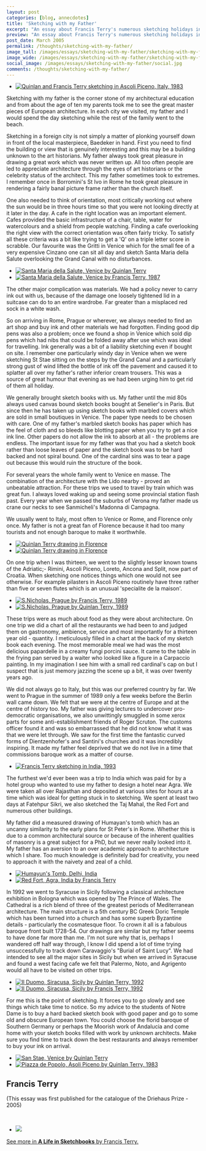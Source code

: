 ```yaml
---
layout: post
categories: [blog, annecdotes]
title: 'Sketching with my Father'
excerpt: "An essay about Francis Terry's numerous sketching holidays in Italy and other European cities with this father the classical architect Quinlan Terry CBE."
preview: "An essay about Francis Terry's numerous sketching holidays in Italy and other European cities with this father the classical architect Quinlan Terry CBE."
post_date: March 2005
permalink: /thoughts/sketching-with-my-father/
image_tall: /images/essays/sketching-with-my-father/sketching-with-my-father-800x600.jpg
image_wide: /images/essays/sketching-with-my-father/sketching-with-my-father-800x400.jpg
social_image: /images/essays/sketching-with-my-father/social.jpg
comments: /thoughts/sketching-with-my-father/
---
```


<ul class="list">
<li class="full">
<a class="fancybox" rel="group" href="/images/essays/sketching-with-my-father/sketchingwithmyfather1.jpg" title="Quinlan and Francis Terry sketching in Ascoli Piceno, Italy, 1983">
<img src="/images/essays/sketching-with-my-father/swmf-01.jpg" alt="Quinlan and Francis Terry sketching in Ascoli Piceno, Italy, 1983" />
</a>
</li>
</ul>

<p>
Sketching with my father is the corner stone of my architectural education and from about the age of ten my parents took me to see the great master pieces of European architecture.  In each city we visited, my father and I would spend the day sketching while the rest of the family went to the beach. 
</p>
<p>
Sketching in a foreign city is not simply a matter of plonking yourself down in front of the local masterpiece, Baedeker in hand.  First you need to find the building or view that is genuinely interesting and this may be a building unknown to the art historians.  My father always took great pleasure in drawing a great work which was never written up.  All too often people are led to appreciate architecture through the eyes of art historians or the celebrity status of the architect.  This my father sometimes took to extremes.  I remember once in Borromini's St Ivo in Rome he took great pleasure in rendering a fairly banal picture frame rather than the church itself. 
</p>
<p>
One also needed to think of orientation, most critically working out where the sun would be in three hours time so that you were not looking directly at it later in the day.  A cafe in the right location was an important element.  Cafes provided the basic infrastructure of a chair, table, water for watercolours and a shield from people watching.  Finding a cafe overlooking the right view with the correct orientation was often fairly tricky.  To satisfy all these criteria was a bit like trying to get a 'Q' on a triple letter score in scrabble.  Our favourite was the Gritti in Venice which for the small fee of a very expensive Cinzano one can sit all day and sketch Santa Maria della Salute overlooking the Grand Canal with no disturbances. 
</p>

<ul class="list">
<li class="half">
<a class="fancybox" rel="group" href="/images/essays/sketching-with-my-father/santa-maria-della-salute-venice.jpg"  title="Santa Maria della Salute, Venice by Quinlan Terry">
<img src="/images/essays/sketching-with-my-father/thumbs/santa-maria-della-salute-venice.jpg" alt="Santa Maria della Salute, Venice by Quinlan Terry" />
</a>
</li>
<li class="half">
<a class="fancybox" rel="group" href="/images/essays/sketching-with-my-father/santa-maria-della-salute-venice-ft-2.jpg" title="Santa Maria della Salute, Venice by Francis Terry, 1987">
<img src="/images/essays/sketching-with-my-father/thumbs/santa-maria-della-salute-venice-ft-2.jpg" alt="Santa Maria della Salute, Venice by Francis Terry, 1987" />
</a>
</li>
</ul>

<p>
The other major complication was materials.  We had a policy never to carry ink out with us, because of the damage one loosely tightened lid in a suitcase can do to an entire wardrobe.  Far greater than a misplaced red sock in a white wash. 
</p>
<p>
So on arriving in Rome, Prague or wherever, we always needed to find an art shop and buy ink and other materials we had forgotten.  Finding good dip pens was also a problem; once we found a shop in Venice which sold dip pens which had nibs that could be folded away after use which was ideal for travelling.  Ink generally was a bit of a liability sketching even if bought on site.  I remember one particularly windy day in Venice when we were sketching St Stae sitting on the steps by the Grand Canal and a particularly strong gust of wind lifted the bottle of ink off the pavement and caused it to splatter all over my father's rather inferior cream trousers.  This was a source of great humour that evening as we had been urging him to get rid of them all holiday. 
</p>
<p>
We generally brought sketch books with us.  My father until the mid 80s always used canvas bound sketch books bought at Senelier's in Paris.  But since then he has taken up using sketch books with marbled covers which are sold in small boutiques in Venice.  The paper type needs to be chosen with care.  One of my father's marbled sketch books has paper which has the feel of cloth and so bleeds like blotting paper when you try to get a nice ink line.  Other papers do not allow the ink to absorb at all - the problems are endless.  The important issue for my father was that you had a sketch book rather than loose leaves of paper and the sketch book was to be hard backed and not spiral bound.  One of the cardinal sins was to tear a page out because this would ruin the structure of the book. 
</p>
<p>
For several years the whole family went to Venice en masse.  The combination of the architecture with the Lido nearby - proved an unbeatable attraction.  For these trips we used to travel by train which was great fun.  I always loved waking up and seeing some provincial station flash past.  Every year when we passed the suburbs of Verona my father made us crane our necks to see Sanmicheli's Madonna di Campagna. 
</p>
<p>
We usually went to Italy, most often to Venice or Rome, and Florence only once.  My father is not a great fan of Florence because it had too many tourists and not enough baroque to make it worthwhile. 
</p>

<ul class="list">
<li class="half">
<a class="fancybox" rel="group" href="/images/essays/sketching-with-my-father/quinlan-terry-drawing-in-florence-1.jpg" title="Quinlan Terry drawing in Florence">
<img src="/images/essays/sketching-with-my-father/thumbs/quinlan-terry-drawing-in-florence-1.jpg" alt="Quinlan Terry drawing in Florence" />
</a>
</li>
<li class="half">
<a class="fancybox" rel="group" href="/images/essays/sketching-with-my-father/quinlan-terry-drawing-in-florence-2.jpg" title="Quinlan Terry drawing in Florence">
<img src="/images/essays/sketching-with-my-father/thumbs/quinlan-terry-drawing-in-florence-2-b.jpg" alt="Quinlan Terry drawing in Florence" />
</a>
</li>
</ul>

<p>
On one trip when I was thirteen, we went to the slightly lesser known towns of the Adriatic;- Rimini, Ascoli Piceno, Loreto, Ancona and Split, now part of Croatia.  When sketching one notices things which one would not see otherwise.  For example pilasters in Ascoli Piceno routinely have three rather than five or seven flutes which is an unusual 'specialite de la maison'. 
</p>

<ul class="list">
<li class="half">
<a class="fancybox" rel="group" href="/images/essays/sketching-with-my-father/s-nicholas-prague-ft.jpg" title="S.Nicholas, Prague by Francis Terry, 1989">
<img src="/images/essays/sketching-with-my-father/thumbs/s-nicholas-prague-ft.jpg" alt="S.Nicholas, Prague by Francis Terry, 1989" />
</a>
</li>
<li class="half">
<a class="fancybox" rel="group" href="/images/essays/sketching-with-my-father/s-nicholas-prague.jpg" title="S.Nicholas, Prague by Quinlan Terry, 1989">
<img src="/images/essays/sketching-with-my-father/thumbs/s-nicholas-prague.jpg" alt="S.Nicholas, Prague by Quinlan Terry, 1989" />
</a>
</li>
</ul>

<p>
These trips were as much about food as they were about architecture.  On one trip we did a chart of all the restaurants we had been to and judged them on gastronomy, ambience, service and most importantly for a thirteen year old - quantity.  I meticulously filled in a chart at the back of my sketch book each evening.  The most memorable meal we had was the most delicious papardelle in a creamy fungi porcini sauce.  It came to the table in the frying pan served by a waiter who looked like a figure in a Carpaccio painting.  In my imagination I see him with a small red cardinal's cap on but I suspect that is just memory jazzing the scene up a bit, it was over twenty years ago. 
</p>
<p>
We did not always go to Italy, but this was our preferred country by far.  We went to Prague in the summer of 1989 only a few weeks before the Berlin wall came down.  We felt that we were at the centre of Europe and at the centre of history too.  My father was giving lectures to undercover pro-democratic organisations, we also unwittingly smuggled in some xerox parts for some anti-establishment friends of Roger Scruton.  The customs officer found it and was so embarrassed that he did not know what it was that we were let through.  We saw for the first time the fantastic curved forms of Dientzenhofer's and Santini's churches and it was incredibly inspiring.  It made my father feel deprived that we do not live in a time that commissions baroque work as a matter of course. 
</p>

<ul class="list">
<li class="full">
<a class="fancybox" rel="group" href="/images/essays/sketching-with-my-father/francis-terry-sketching-in-india-1993.jpg" title="Francis Terry sketching in India, 1993">
<img src="/images/essays/sketching-with-my-father/thumbs/francis-terry-sketching-in-india-1993-b.jpg" alt="Francis Terry sketching in India, 1993" />
</a>
</li>
</ul>


<p>
The furthest we'd ever been was a trip to India which was paid for by a hotel group who wanted to use my father to design a hotel near Agra.  We were taken all over Rajasthan and deposited at various sites for hours at a time which was ideal for getting stuck in to sketching.  We spent at least two days at Fatehpur Sikri, we also sketched the Taj Mahal, the Red Fort and numerous other buildings. 
</p><p>
My father did a measured drawing of Humayan's tomb which has an uncanny similarity to the early plans for St Peter's in Rome.  Whether this is due to a common architectural source or because of the inherent qualities of masonry is a great subject for a PhD, but we never really looked into it.  My father has an aversion to an over academic approach to architecture which I share.  Too much knowledge is definitely bad for creativity, you need to approach it with the naivety and zeal of a child. 
</p>

<ul class="list">
<li class="half">
<a class="fancybox" rel="group" href="/images/essays/sketching-with-my-father/humayuns-tomb-delhi.jpg" title="Humayun's Tomb, Delhi, India">
<img src="/images/essays/sketching-with-my-father/thumbs/humayuns-tomb-delhi.jpg" alt="Humayun's Tomb, Delhi, India" />
</a>
</li>
<li class="half">
<a class="fancybox" rel="group" href="/images/essays/sketching-with-my-father/red-fort-agra-india-alt.jpg" title="Red Fort, Agra, India by Francis Terry">
<img src="/images/essays/sketching-with-my-father/thumbs/red-fort-agra-india-alt.jpg" alt="Red Fort, Agra, India by Francis Terry" />
</a>
</li>
</ul>

<p>
In 1992 we went to Syracuse in Sicily following a classical architecture exhibition in Bologna which was opened by The Prince of Wales.  The Cathedral is a rich blend of three of the greatest periods of Mediterranean architecture.  The main structure is a 5th century BC Greek Doric Temple which has been turned into a church and has some superb Byzantine details - particularly the cosmatesque floor.  To crown it all is a fabulous baroque front built 1728-54.  Our drawings are similar but my father seems to have done far more than me.  I'm not sure why that is, perhaps I wandered off half way through, I know I did spend a lot of time trying unsuccessfully to track down Caravaggio's "Burial of Saint Lucy".  We had intended to see all the major sites in Sicily but when we arrived in Syracuse and found a west facing cafe we felt that Palermo, Noto, and Agrigento would all have to be visited on other trips. 
</p>


<ul class="list">
<li class="half">
<a class="fancybox" rel="group" href="/images/essays/sketching-with-my-father/il-duomo-siracusa-sicily-qt.jpg" title="Il Duomo, Siracusa, Sicily by Quinlan Terry, 1992">
<img src="/images/essays/sketching-with-my-father/thumbs/il-duomo-siracusa-sicily-qt.jpg" alt="Il Duomo, Siracusa, Sicily by Quinlan Terry, 1992" />
</a>
</li>
<li class="half">
<a class="fancybox" rel="group" href="/images/essays/sketching-with-my-father/il-duomo-siracusa-sicily-ft.jpg" title="Il Duomo, Siracusa, Sicily by Francis Terry, 1992">
<img src="/images/essays/sketching-with-my-father/thumbs/il-duomo-siracusa-sicily-ft.jpg" alt="Il Duomo, Siracusa, Sicily by Francis Terry, 1992" />
</a>
</li>
</ul>

<p>
For me this is the point of sketching.  It forces you to go slowly and see things which take time to notice.  So my advice to the students of Notre Dame is to buy a hard backed sketch book with good paper and go to some old and obscure European town.  You could choose the florid baroque of Southern Germany or perhaps the Moorish work of Andalucia and come home with your sketch books filled with work by unknown architects.  Make sure you find time to track down the best restaurants and always remember to buy your ink on arrival. 
</p>

<ul class="list">
<li class="half">
<a class="fancybox" rel="group" href="/images/essays/sketching-with-my-father/san-stae-venice.jpg" title="San Stae, Venice by Quinlan Terry">
<img src="/images/essays/sketching-with-my-father/thumbs/san-stae-venice.jpg" alt="San Stae, Venice by Quinlan Terry" />
</a>
</li>
<li class="half">
<a class="fancybox" rel="group" href="/images/essays/sketching-with-my-father/piazza-de-popolo-asoli-piceno.jpg" title="Piazza de Popolo, Asoli Piceno by Quinlan Terry, 1983">
<img src="/images/essays/sketching-with-my-father/thumbs/piazza-de-popolo-asoli-piceno.jpg" alt="Piazza de Popolo, Asoli Piceno by Quinlan Terry, 1983" />
</a>
</li>
</ul>

<h2>Francis Terry</h2>
<p>
(This essay was first published for the catalogue of the Driehaus Prize - 2005)
</p>

<br />

<ul class="list">
    <li class="third">
		<a href="/book/#a_life_in_sketchbooks">
		    <img src="/images/publications/a_life_in_sketchbooks.jpg">
        </a>
	</li>
</ul>

<p><a href="/book/#a_life_in_sketchbooks">See more in <strong>A Life in Sketchbooks</strong> by Francis Terry.</a></p>

<!--<div class="fb-comments" data-href="http://ftanda.co.uk/thoughts/sketching-with-my-father/" data-width="100%" data-numposts="12"></div>-->